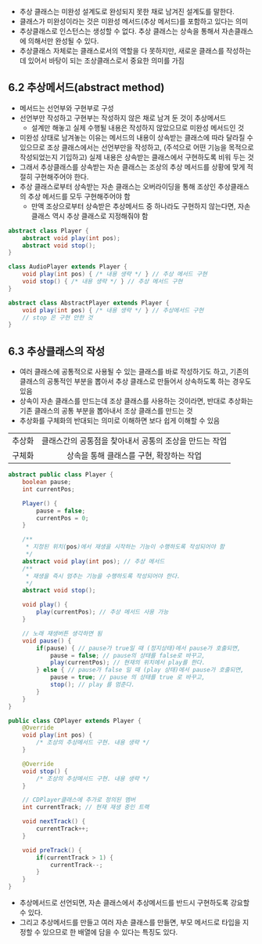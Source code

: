 - 추상 클래스는 미완성 설계도로 완성되지 못한 채로 남겨진 설계도를 말한다.
- 클래스가 미완성이라는 것은 미완성 메서드(추상 메서드)를 포함하고 있다는 의미
- 추상클래스로 인스턴스는 생성할 수 없다. 추상 클래스는 상속을 통해서 자손클래스에 의해서만 완성될 수 있다.
- 추상클래스 자체로는 클래스로서의 역할을 다 못하지만, 새로운 클래스를 작성하는데 있어서 바탕이 되는 조상클래스로서 중요한 의미를 가짐

## 6.2 추상메서드(abstract method)
- 메서드는 선언부와 구현부로 구성
- 선언부만 작성하고 구현부는 작성하지 않은 채로 남겨 둔 것이 추상메서드
  - 설계만 해놓고 실제 수행될 내용은 작성하지 않았으므로 미완성 메서드인 것
- 미완성 상태로 남겨놓는 이유는 메서드의 내용이 상속받는 클래스에 따라 달라질 수 있으므로 조상 클래스에서는 선언부만을 작성하고, (주석으로 어떤 기능을 목적으로 작성되었는지 기입하고) 실제 내용은 상속받는 클래스에서 구현하도록 비워 두는 것
- 그래서 추상클래스를 상속받는 자손 클래스는 조상의 추상 메서드를 상황에 맞게 적절히 구현해주어야 한다.
- 추상 클래스로부터 상속받는 자손 클래스는 오버라이딩을 통해 조상인 추상클래스의 추상 메서드를 모두 구현해주어야 함
  - 만액 조상으로부터 상속받은 추상메서드 중 하나라도 구현하지 않는다면, 자손 클래스 역시 추상 클래스로 지정해줘야 함

```java
abstract class Player {
    abstract void play(int pos);
    abstract void stop();
}

class AudioPlayer extends Player {
    void play(int pos) { /* 내용 생략 */ } // 추상 메서드 구현
    void stop() { /* 내용 생략 */ } // 추상 메서드 구현
}

abstract class AbstractPlayer extends Player {
    void play(int pos) { /* 내용 생략 */ } // 추상메서드 구현
    // stop 은 구현 안한 것
}
```

## 6.3 추상클래스의 작성
- 여러 클래스에 공통적으로 사용될 수 있는 클래스를 바로 작성하기도 하고, 기존의 클래스의 공통적인 부분을 뽑아서 추상 클래스로 만들어서 상속하도록 하는 경우도 있음
- 상속이 자손 클래스를 만드는데 조상 클래스를 사용하는 것이라면, 반대로 추상화는 기존 클래스의 공통 부분을 뽑아내서 조상 클래스를 만드는 것
- 추상화를 구체화의 반대되는 의미로 이해하면 보다 쉽게 이해할 수 있음

|||
|:---:|:---:|
|추상화|클래스간의 공통점을 찾아내서 공통의 조상을 만드는 작업|
|구체화|상속을 통해 클래스를 구현, 확장하는 작업|

```java
abstract public class Player {
    boolean pause;
    int currentPos;

    Player() {
        pause = false;
        currentPos = 0;
    }

    /**
     * 지정된 위치(pos)에서 재생을 시작하는 기능이 수행하도록 작성되어야 함
     */
    abstract void play(int pos); // 추상 메서드
    /**
     * 재생을 즉시 멈추는 기능을 수행하도록 작성되어야 한다.
     */
    abstract void stop();

    void play() {
        play(currentPos); // 추상 메서드 사용 가능
    }

    // 노래 재생버튼 생각하면 됨
    void pause() {
        if(pause) { // pause가 true일 때 (정지상태)에서 pause가 호출되면,
            pause = false; // pause의 상태를 false로 바꾸고,
            play(currentPos); // 현재의 위치에서 play를 한다.
        } else { // pause가 false 일 때 (play 상태)에서 pause가 호출되면,
            pause = true; // pause 의 상태를 true 로 바꾸고,
            stop(); // play 를 멈춘다.
        }
    }
}

```
```java
public class CDPlayer extends Player {
    @Override
    void play(int pos) {
        /* 조상의 추상메서드 구현. 내용 생략 */
    }

    @Override
    void stop() {
        /* 조상의 추상메서드 구현. 내용 생략 */
    }

    // CDPlayer클래스에 추가로 정의된 멤버
    int currentTrack; // 현재 재생 중인 트랙

    void nextTrack() {
        currentTrack++;
    }

    void preTrack() {
        if(currentTrack > 1) {
            currentTrack--;
        }
    }
}

```
- 추상메서드로 선언되면, 자손 클래스에서 추상메서드를 반드시 구현하도록 강요할 수 있다.
- 그리고 추상메서드를 만들고 여러 자손 클래스를 만들면, 부모 메서드로 타입을 지정할 수 있으므로 한 배열에 담을 수 있다는 특징도 있다.